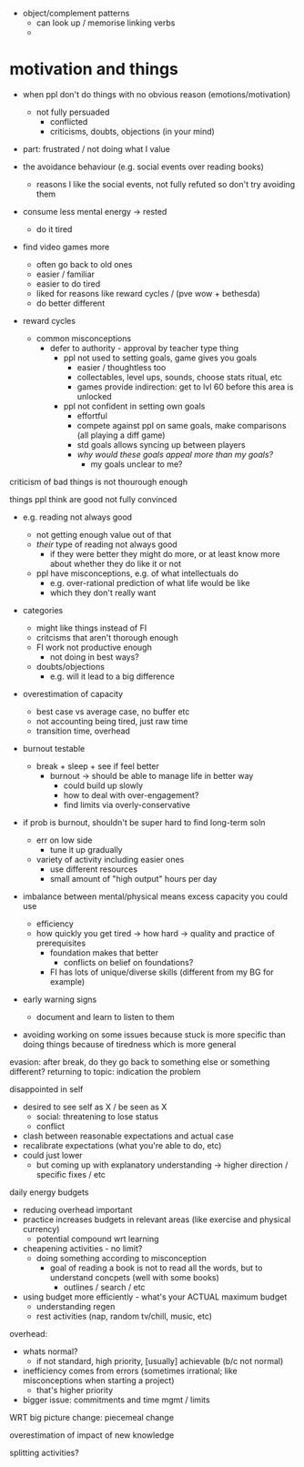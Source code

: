 
- object/complement patterns
  - can look up / memorise linking verbs
  - 

# motivation and things

- when ppl don't do things with no obvious reason (emotions/motivation)
  - not fully persuaded
    - conflicted
    - criticisms, doubts, objections (in your mind)

- part: frustrated / not doing what I value

- the avoidance behaviour (e.g. social events over reading books)
  - reasons I like the social events, not fully refuted so don't try avoiding them

- consume less mental energy -> rested
  - do it tired
- find video games more
  - often go back to old ones
  - easier / familiar
  - easier to do tired
  - liked for reasons like reward cycles / (pve wow + bethesda)
  - do better different
- reward cycles
  - common misconceptions
    - defer to authority - approval by teacher type thing
      - ppl not used to setting goals, game gives you goals
        - easier / thoughtless too
        - collectables, level ups, sounds, choose stats ritual, etc
        - games provide indirection: get to lvl 60 before this area is unlocked
      - ppl not confident in setting own goals
        - effortful
        - compete against ppl on same goals, make comparisons (all playing a diff game)
        - std goals allows syncing up between players
        - *why would these goals appeal more than my goals?*
          - my goals unclear to me?

criticism of bad things is not thourough enough

things ppl think are good not fully convinced

- e.g. reading not always good
  - not getting enough value out of that
  - *their* type of reading not always good
    - if they were better they might do more, or at least know more about whether they do like it or not
  - ppl have misconceptions, e.g. of what intellectuals do
    - e.g. over-rational prediction of what life would be like
    - which they don't really want

- categories
  - might like things instead of FI
  - critcisms that aren't thorough enough
  - FI work not productive enough
    - not doing in best ways?
  - doubts/objections
    - e.g. will it lead to a big difference

- overestimation of capacity
  - best case vs average case, no buffer etc
  - not accounting being tired, just raw time
  - transition time, overhead

- burnout testable
  - break + sleep + see if feel better
    - burnout -> should be able to manage life in better way
      - could build up slowly
      - how to deal with over-engagement?
      - find limits via overly-conservative

- if prob is burnout, shouldn't be super hard to find long-term soln
  - err on low side
    - tune it up gradually
  - variety of activity including easier ones
    - use different resources
    - small amount of "high output" hours per day
  
- imbalance between mental/physical means excess capacity you could use
  - efficiency
  - how quickly you get tired -> how hard -> quality and practice of prerequisites
    - foundation makes that better
      - conflicts on belief on foundations?
    - FI has lots of unique/diverse skills (different from my BG for example)

- early warning signs
  - document and learn to listen to them
- avoiding working on some issues because stuck is more specific than doing things because of tiredness which is more general

evasion: after break, do they go back to something else or something different?
    returning to topic: indication the problem

disappointed in self
- desired to see self as X / be seen as X
  - social: threatening to lose status
  - conflict
- clash between reasonable expectations and actual case
- recalibrate expectations (what you're able to do, etc)
- could just lower
  - but coming up with explanatory understanding -> higher direction / specific fixes / etc

daily energy budgets
- reducing overhead important
- practice increases budgets in relevant areas (like exercise and physical currency)
  - potential compound wrt learning
- cheapening activities - no limit?
  - doing something according to misconception
    - goal of reading a book is not to read all the words, but to understand concpets (well with some books)
      - outlines / search / etc
- using budget more efficiently - what's your ACTUAL maximum budget
  - understanding regen
  - rest activities (nap, random tv/chill, music, etc)

overhead:

- whats normal?
  - if not standard, high priority, [usually] achievable (b/c not normal)
- inefficiency comes from errors (sometimes irrational; like misconceptions when starting a project)
  - that's higher priority
- bigger issue: commitments and time mgmt / limits

WRT big picture change: piecemeal change

overestimation of impact of new knowledge

splitting activities?

